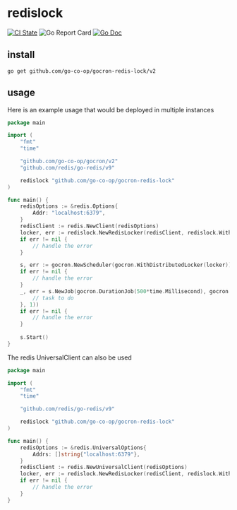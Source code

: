 # redislock

[![CI State](https://github.com/go-co-op/gocron-redis-lock/actions/workflows/go_test.yml/badge.svg?branch=main&event=push)](https://github.com/go-co-op/gocron-redis-lock/actions)
![Go Report Card](https://goreportcard.com/badge/github.com/go-co-op/gocron-redis-lock) [![Go Doc](https://godoc.org/github.com/go-co-op/gocron-redis-lock?status.svg)](https://pkg.go.dev/github.com/go-co-op/gocron-redis-lock)

## install

```
go get github.com/go-co-op/gocron-redis-lock/v2
```

## usage

Here is an example usage that would be deployed in multiple instances

```go
package main

import (
	"fmt"
	"time"

	"github.com/go-co-op/gocron/v2"
	"github.com/redis/go-redis/v9"

	redislock "github.com/go-co-op/gocron-redis-lock"
)

func main() {
	redisOptions := &redis.Options{
		Addr: "localhost:6379",
	}
	redisClient := redis.NewClient(redisOptions)
	locker, err := redislock.NewRedisLocker(redisClient, redislock.WithTries(1))
	if err != nil {
		// handle the error
	}

	s, err := gocron.NewScheduler(gocron.WithDistributedLocker(locker))
	if err != nil {
		// handle the error
	}
	_, err = s.NewJob(gocron.DurationJob(500*time.Millisecond), gocron.NewTask(func() {
		// task to do
	}, 1))
	if err != nil {
		// handle the error
	}
	
	s.Start()
}
```

The redis UniversalClient can also be used

```go
package main

import (
	"fmt"
	"time"

	"github.com/redis/go-redis/v9"

	redislock "github.com/go-co-op/gocron-redis-lock"
)

func main() {
	redisOptions := &redis.UniversalOptions{
		Addrs: []string{"localhost:6379"},
	}
	redisClient := redis.NewUniversalClient(redisOptions)
	locker, err := redislock.NewRedisLocker(redisClient, redislock.WithTries(1))
	if err != nil {
		// handle the error
	}
}
```
